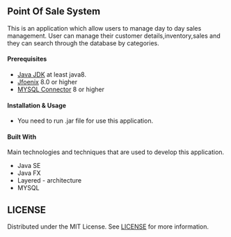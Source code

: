 ## Point Of Sale System

This is an application which allow users to manage day to day sales management. User can manage their customer details,inventory,sales and they can search through the database by categories.

#### Prerequisites

* [Java JDK](https://www.oracle.com/java/technologies/javase/javase-jdk8-downloads.html) at least java8.
* [Jfoenix](https://mvnrepository.com/artifact/com.jfoenix/jfoenix/8.0.10) 8.0 or higher
* [MYSQL Connector](https://mvnrepository.com/artifact/mysql/mysql-connector-java/8.0.21) 8 or higher 

#### Installation & Usage

* You need to run .jar file for use this application.

#### Built With

Main technologies and techniques that are used to develop this application.

* Java SE
* Java FX
* Layered - architecture
* MYSQL

## LICENSE

Distributed under the MIT License. See [LICENSE](LICENSE) for more information.
